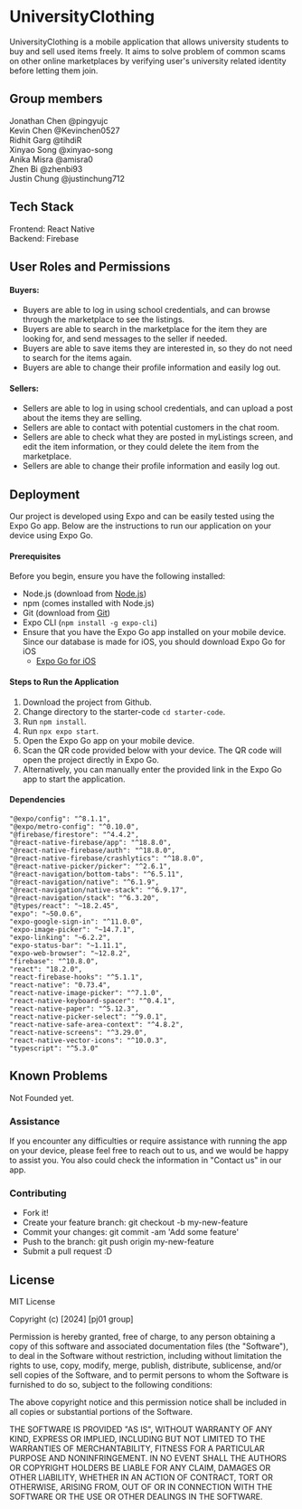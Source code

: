 # UniversityClothing
UniversityClothing is a mobile application that allows university students to buy and sell used items freely.
It aims to solve problem of common scams on other online marketplaces by verifying user's university related identity before letting them join.

## Group members
Jonathan Chen @pingyujc <br/>
Kevin Chen @Kevinchen0527 <br/>
Ridhit Garg @tihdiR <br/>
Xinyao Song @xinyao-song <br/>
Anika Misra @amisra0 <br/>
Zhen Bi @zhenbi93 <br/>
Justin Chung @justinchung712 <br/>

## Tech Stack
Frontend: React Native <br/>
Backend: Firebase <br/>


## User Roles and Permissions

#### Buyers: <br/>
- Buyers are able to log in using school credentials, and can browse through the marketplace to see the listings. <br/>
- Buyers are able to search in the marketplace for the item they are looking for, and send messages to the seller if needed. <br/>
- Buyers are able to save items they are interested in, so they do not need to search for the items again.  <br/>
- Buyers are able to change their profile information and easily log out. <br/>

#### Sellers: <br/>
- Sellers are able to log in using school credentials, and can upload a post about the items they are selling. <br/>
- Sellers are able to contact with potential customers in the chat room. <br/>
- Sellers are able to check what they are posted in myListings screen, and edit the item information, or they could delete the item from the marketplace. <br/>
- Sellers are able to change their profile information and easily log out. <br/>

## Deployment

Our project is developed using Expo and can be easily tested using the Expo Go app. Below are the instructions to run our application on your device using Expo Go.

#### Prerequisites
Before you begin, ensure you have the following installed:
- Node.js (download from [Node.js](https://nodejs.org/))
- npm (comes installed with Node.js)
- Git (download from [Git](https://git-scm.com/downloads))
- Expo CLI (`npm install -g expo-cli`)
- Ensure that you have the Expo Go app installed on your mobile device. Since our database is made for iOS, you should download Expo Go for iOS
  - [Expo Go for iOS](https://apps.apple.com/app/expo-go/id982107779)

#### Steps to Run the Application
1. Download the project from Github.
2. Change directory to the starter-code `cd starter-code`.
3. Run `npm install`.
4. Run `npx expo start`.
5. Open the Expo Go app on your mobile device.
6. Scan the QR code provided below with your device. The QR code will open the project directly in Expo Go.
7. Alternatively, you can manually enter the provided link in the Expo Go app to start the application.

#### Dependencies
    "@expo/config": "^8.1.1",
    "@expo/metro-config": "^0.10.0",
    "@firebase/firestore": "^4.4.2",
    "@react-native-firebase/app": "^18.8.0",
    "@react-native-firebase/auth": "^18.8.0",
    "@react-native-firebase/crashlytics": "^18.8.0",
    "@react-native-picker/picker": "^2.6.1",
    "@react-navigation/bottom-tabs": "^6.5.11",
    "@react-navigation/native": "^6.1.9",
    "@react-navigation/native-stack": "^6.9.17",
    "@react-navigation/stack": "^6.3.20",
    "@types/react": "~18.2.45",
    "expo": "~50.0.6",
    "expo-google-sign-in": "^11.0.0",
    "expo-image-picker": "~14.7.1",
    "expo-linking": "~6.2.2",
    "expo-status-bar": "~1.11.1",
    "expo-web-browser": "~12.8.2",
    "firebase": "^10.8.0",
    "react": "18.2.0",
    "react-firebase-hooks": "^5.1.1",
    "react-native": "0.73.4",
    "react-native-image-picker": "^7.1.0",
    "react-native-keyboard-spacer": "^0.4.1",
    "react-native-paper": "^5.12.3",
    "react-native-picker-select": "^9.0.1",
    "react-native-safe-area-context": "^4.8.2",
    "react-native-screens": "^3.29.0",
    "react-native-vector-icons": "^10.0.3",
    "typescript": "^5.3.0"
## Known Problems
Not Founded yet.

### Assistance
If you encounter any difficulties or require assistance with running the app on your device, please feel free to reach out to us, and we would be happy to assist you.
You also could check the information in "Contact us" in our app.

### Contributing

* Fork it!
* Create your feature branch: git checkout -b my-new-feature
* Commit your changes: git commit -am 'Add some feature'
* Push to the branch: git push origin my-new-feature
* Submit a pull request :D

## License
MIT License

Copyright (c) [2024] [pj01 group]

Permission is hereby granted, free of charge, to any person obtaining a copy
of this software and associated documentation files (the "Software"), to deal
in the Software without restriction, including without limitation the rights
to use, copy, modify, merge, publish, distribute, sublicense, and/or sell
copies of the Software, and to permit persons to whom the Software is
furnished to do so, subject to the following conditions:

The above copyright notice and this permission notice shall be included in all
copies or substantial portions of the Software.

THE SOFTWARE IS PROVIDED "AS IS", WITHOUT WARRANTY OF ANY KIND, EXPRESS OR
IMPLIED, INCLUDING BUT NOT LIMITED TO THE WARRANTIES OF MERCHANTABILITY,
FITNESS FOR A PARTICULAR PURPOSE AND NONINFRINGEMENT. IN NO EVENT SHALL THE
AUTHORS OR COPYRIGHT HOLDERS BE LIABLE FOR ANY CLAIM, DAMAGES OR OTHER
LIABILITY, WHETHER IN AN ACTION OF CONTRACT, TORT OR OTHERWISE, ARISING FROM,
OUT OF OR IN CONNECTION WITH THE SOFTWARE OR THE USE OR OTHER DEALINGS IN THE
SOFTWARE.
